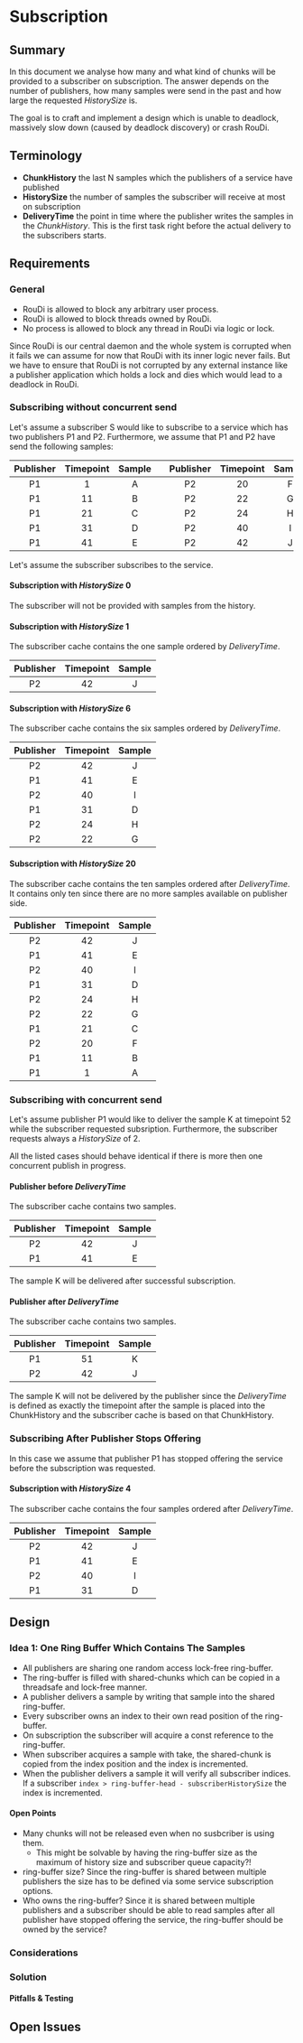 # Subscription

## Summary

In this document we analyse how many and what kind of chunks will be provided
to a subscriber on subscription. The answer depends on the number of publishers,
how many samples were send in the past and how large the requested _HistorySize_
is.

The goal is to craft and implement a design which is unable to deadlock,
massively slow down (caused by deadlock discovery) or crash RouDi.

## Terminology

- **ChunkHistory** the last N samples which the publishers of a service have
   published
- **HistorySize** the number of samples the subscriber will receive at most on
   subscription
- **DeliveryTime** the point in time where the publisher writes the samples in
   the _ChunkHistory_. This is the first task right before the actual delivery to
   the subscribers starts.

## Requirements

### General

- RouDi is allowed to block any arbitrary user process.
- RouDi is allowed to block threads owned by RouDi.
- No process is allowed to block any thread in RouDi via logic or lock.

Since RouDi is our central daemon and the whole system is corrupted when it fails
we can assume for now that RouDi with its inner logic never fails. But we have to
ensure that RouDi is not corrupted by any external instance like a publisher
application which holds a lock and dies which would lead to a deadlock in RouDi.

### Subscribing without concurrent send

Let's assume a subscriber S would like to subscribe to a service which has two
publishers P1 and P2. Furthermore, we assume that P1 and P2 have send the
following samples:

| Publisher | Timepoint | Sample | | Publisher | Timepoint | Sample |
|:---------:|:---------:|:------:|-|:---------:|:---------:|:------:|
| P1        | 1         | A      | | P2        | 20        | F      |
| P1        | 11        | B      | | P2        | 22        | G      |
| P1        | 21        | C      | | P2        | 24        | H      |
| P1        | 31        | D      | | P2        | 40        | I      |
| P1        | 41        | E      | | P2        | 42        | J      |

Let's assume the subscriber subscribes to the service.

#### Subscription with _HistorySize_ 0

The subscriber will not be provided with samples from the history.

#### Subscription with _HistorySize_ 1

The subscriber cache contains the one sample ordered by _DeliveryTime_.

| Publisher | Timepoint | Sample |
|:---------:|:---------:|:------:|
| P2        | 42        | J      |

#### Subscription with _HistorySize_ 6

The subscriber cache contains the six samples ordered by _DeliveryTime_.

| Publisher | Timepoint | Sample |
|:---------:|:---------:|:------:|
| P2        | 42        | J      |
| P1        | 41        | E      |
| P2        | 40        | I      |
| P1        | 31        | D      |
| P2        | 24        | H      |
| P2        | 22        | G      |

#### Subscription with _HistorySize_ 20

The subscriber cache contains the ten samples ordered after _DeliveryTime_.
It contains only ten since there are no more samples available on publisher side.

| Publisher | Timepoint | Sample |
|:---------:|:---------:|:------:|
| P2        | 42        | J      |
| P1        | 41        | E      |
| P2        | 40        | I      |
| P1        | 31        | D      |
| P2        | 24        | H      |
| P2        | 22        | G      |
| P1        | 21        | C      |
| P2        | 20        | F      |
| P1        | 11        | B      |
| P1        | 1         | A      |

### Subscribing with concurrent send

Let's assume publisher P1 would like to deliver the sample K at timepoint
52 while the subscriber requested subsription. Furthermore, the subscriber
requests always a _HistorySize_ of 2.

All the listed cases should behave identical if there is more then one
concurrent publish in progress.

#### Publisher before _DeliveryTime_

The subscriber cache contains two samples.

| Publisher | Timepoint | Sample |
|:---------:|:---------:|:------:|
| P2        | 42        | J      |
| P1        | 41        | E      |

The sample K will be delivered after successful subscription.

#### Publisher after _DeliveryTime_

The subscriber cache contains two samples.

| Publisher | Timepoint | Sample |
|:---------:|:---------:|:------:|
| P1        | 51        | K      |
| P2        | 42        | J      |

The sample K will not be delivered by the publisher since the _DeliveryTime_
is defined as exactly the timepoint after the sample is placed into the ChunkHistory
and the subscriber cache is based on that ChunkHistory.

### Subscribing After Publisher Stops Offering

In this case we assume that publisher P1 has stopped offering the service
before the subscription was requested.

#### Subscription with _HistorySize_ 4

The subscriber cache contains the four samples ordered after _DeliveryTime_.

| Publisher | Timepoint | Sample |
|:---------:|:---------:|:------:|
| P2        | 42        | J      |
| P1        | 41        | E      |
| P2        | 40        | I      |
| P1        | 31        | D      |



## Design

### Idea 1: One Ring Buffer Which Contains The Samples

- All publishers are sharing one random access lock-free ring-buffer.
- The ring-buffer is filled with shared-chunks which can be copied in a threadsafe
    and lock-free manner.
- A publisher delivers a sample by writing that sample into the shared ring-buffer.
- Every subscriber owns an index to their own read position of the ring-buffer.
- On subscription the subscriber will acquire a const reference to the ring-buffer.
- When subscriber acquires a sample with take, the shared-chunk is copied from
    the index position and the index is incremented.
- When the publisher delivers a sample it will verify all subscriber indices.
   If a subscriber `index > ring-buffer-head - subscriberHistorySize` the index
   is incremented.

#### Open Points

- Many chunks will not be released even when no susbcriber is using them.
  - This might be solvable by having the ring-buffer size as the maximum of
    history size and subscriber queue capacity?!
- ring-buffer size? Since the ring-buffer is shared between multiple publishers
  the size has to be defined via some service subscription options.
- Who owns the ring-buffer? Since it is shared between multiple publishers and
  a subscriber should be able to read samples after all publisher have stopped
  offering the service, the ring-buffer should be owned by the service?

### Considerations

### Solution

#### Pitfalls & Testing

## Open Issues

